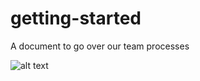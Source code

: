 # getting-started
A document to go over our team processes

![alt text](https://github.com/alphabotsoup/getting-started/master/GitHub-workflow.png) 

